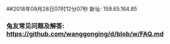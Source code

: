 ##2018年09月28日07时12分07秒 新址: 159.65.164.85
### 兔友常见问题及解答: https://github.com/wanggonging/d/blob/w/FAQ.md
